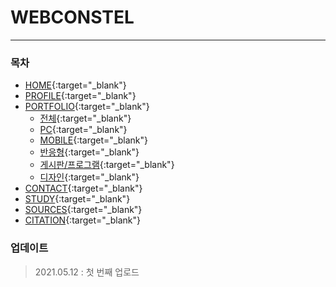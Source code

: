 # WEBCONSTEL
---

### 목차
* [HOME](http://webconstel.com/){:target="_blank"}
* [PROFILE](http://webconstel.com/?menu=profile){:target="_blank"}
* [PORTFOLIO](http://webconstel.com/?menu=portfolio){:target="_blank"}
	* [전체](http://webconstel.com/?menu=portfolio&mod=list&category=all){:target="_blank"}
	* [PC](http://webconstel.com/?menu=portfolio&mod=list&category=pc){:target="_blank"}
	* [MOBILE](http://webconstel.com/?menu=portfolio&mod=list&category=mobile){:target="_blank"}
	* [반응형](http://webconstel.com/?menu=portfolio&mod=list&category=responsive){:target="_blank"}
	* [게시판/프로그램](http://webconstel.com/?menu=portfolio&mod=list&category=program){:target="_blank"}
	* [디자인](http://webconstel.com/?menu=portfolio&mod=list&category=design){:target="_blank"}
* [CONTACT](http://webconstel.com/?menu=contact){:target="_blank"}
* [STUDY](http://webconstel.com/?menu=study){:target="_blank"}
* [SOURCES](http://webconstel.com/?menu=sources){:target="_blank"}
* [CITATION](http://webconstel.com/?menu=citation){:target="_blank"}



### 업데이트
> 2021.05.12 : 첫 번째 업로드